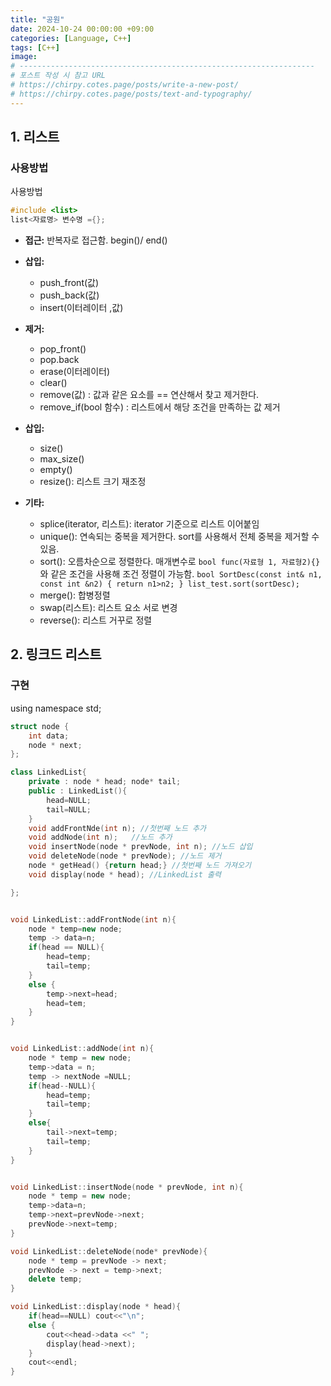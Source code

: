 ```yaml
---
title: "공원"
date: 2024-10-24 00:00:00 +09:00
categories: [Language, C++]
tags: [C++]
image: 
# ------------------------------------------------------------------
# 포스트 작성 시 참고 URL
# https://chirpy.cotes.page/posts/write-a-new-post/
# https://chirpy.cotes.page/posts/text-and-typography/
---
```


## 1. 리스트

### 사용방법

사용방법
```C++
#include <list>
list<자료명> 변수명 ={};
```

+ **접근:**
	반복자로 접근함. 
	begin()/ end()
	
+ **삽입:**
	+ push_front(값)
	+ push_back(값)
	+  insert(이터레이터 ,값)

+ **제거:**
	+ pop_front()
	+ pop.back
	+ erase(이터레이터)
	+ clear()
	+ remove(값) : 값과 같은 요소를 == 연산해서 찾고 제거한다.
	+ remove_if(bool 함수) : 리스트에서 해당 조건을 만족하는 값 제거

+ **삽입:**
	+ size()
	+ max_size()
	+ empty()
	+ resize(): 리스트 크기 재조정

+ **기타:**
	+ splice(iterator, 리스트): iterator 기준으로 리스트 이어붙임
	+ unique(): 연속되는 중복을 제거한다. sort를 사용해서 전체 중복을 제거할 수 있음.
	+ sort(): 오름차순으로 정렬한다.
			매개변수로 ```bool func(자료형 1, 자료형2){}```와 같은 조건을 사용해 조건 정렬이 가능함.
			```
			bool SortDesc(const int& n1, const int &n2)
			{
				return n1>n2;
			}
			list_test.sort(sortDesc);
			```
	+  merge(): 합병정렬
	+ swap(리스트): 리스트 요소 서로 변경
	+ reverse(): 리스트 거꾸로 정렬


## 2. 링크드 리스트
### 구현
using namespace std;

```c++
struct node {
	int data; 
	node * next;
};

class LinkedList{
	private : node * head; node* tail;
	public : LinkedList(){
		head=NULL;
		tail=NULL;
	}
	void addFrontNde(int n); //첫번째 노드 추가
	void addNode(int n);   //노드 추가
	void insertNode(node * prevNode, int n); //노드 삽입
	void deleteNode(node * prevNode); //노드 제거
	node * getHead() {return head;} //첫번째 노드 가져오기
	void display(node * head); //LinkedList 출력

};


void LinkedList::addFrontNode(int n){
	node * temp=new node; 
	temp -> data=n;
	if(head == NULL){
		head=temp; 
		tail=temp;
	}
	else {
		temp->next=head;
		head=tem;
	}
}


void LinkedList::addNode(int n){
	node * temp = new node;
	temp->data = n;
	temp -> nextNode =NULL;
	if(head--NULL){
		head=temp;
		tail=temp;
	}
	else{
		tail->next=temp;
		tail=temp;
	}
}


void LinkedList::insertNode(node * prevNode, int n){
	node * temp = new node;
	temp->data=n;
	temp->next=prevNode->next;
	prevNode->next=temp;
}

void LinkedList::deleteNode(node* prevNode){
	node * temp = prevNode -> next;
	prevNode -> next = temp->next;
	delete temp;
}

void LinkedList::display(node * head){
	if(head==NULL) cout<<"\n";
	else {
		cout<<head->data <<" ";
		display(head->next);
	}
	cout<<endl;
}

```

